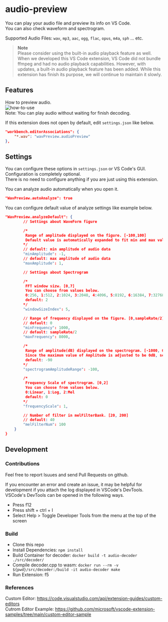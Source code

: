 # audio-preview 

You can play your audio file and preview its info on VS Code.  
You can also check waveform and spectrogram.  

Supported Audio Files: `wav`, `mp3`, `aac`, `ogg`, `flac`, `opus`, `m4a`, `sph` ... etc.  

> **Note**  
> Please consider using the built-in audio playback feature as well. 
> When we developed this VS Code extension, VS Code did not bundle ffmpeg and had no audio playback capabilities. 
> However, with updates, a built-in audio playback feature has been added. 
> While this extension has finish its purpose, we will continue to maintain it slowly.

## Features

How to preview audio.  
![how-to-use](https://github.com/sukumo28/vscode-audio-preview/blob/main/images/how-to-use.gif?raw=true)  
Note: You can play audio without waiting for finish decoding.

If this extension does not open by default, edit `settings.json` like below.  
```json
"workbench.editorAssociations": {
    "*.wav": "wavPreview.audioPreview"
},
```

## Settings  
You can configure these options in `settings.json` or VS Code's GUI.  
Configuration is completely optional.  
There is no need to configure anything if you are just using this extension.  

You can analyze audio automatically when you open it.   
```json
"WavPreview.autoAnalyze": true
```

You can configure default value of analyze settings like example below.  
```json
"WavPreview.analyzeDefault": {
        // Settings about WaveForm figure

        /*
         Range of amplitude displayed on the figure. [-100,100]  
         Default value is automatically expanded to fit min and max value of audio data.
        */
        // default: min amplitude of audio data
        "minAmplitude": -1,
        // default: max amplitude of audio data 
        "maxAmplitude": 1,

        // Settings about Spectrogram

        /*  
         FFT window sizw. [0,7]  
         You can choose from values below.   
         0:256, 1:512, 2:1024, 3:2048, 4:4096, 5:8192, 6:16384, 7:32768
         default: 2  
        */  
        "windowSizeIndex": 5,

        // Range of frequency displayed on the figure. [0,sampleRate/2] 
        // default: 0
        "minFrequency": 1000,
        // default: sampleRate/2
        "maxFrequency": 8000,

        /*
         Range of amplitude(dB) displayed on the spectrogram. [-1000, 0]
         Since the maximum value of Amplitude is adjusted to be 0dB, set a negative value.
         default: -90
        */
        "spectrogramAmplitudeRange": -100,

        /*
         Frequency Scale of spectrogram. [0,2]  
         You can choose from values below.  
         0:Linear, 1:Log, 2:Mel  
         default: 0  
        */
        "frequencyScale": 1,

        // Number of filter in melFilterBank. [20, 200]
        // default: 40
        "melFilterNum": 100
    }
}
```
  
## Development  

### Contributions  

Feel free to report Isuues and send Pull Requests on github.  
  
If you encounter an error and create an issue, it may be helpful for development if you attach the log displayed in VSCode's DevTools.  
VSCode's DevTools can be opened in the following ways.  
- Press f12   
- Press shift + ctrl + I   
- Select Help > Toggle Developer Tools from the menu at the top of the screen  
  
### Build  
* Clone this repo  
* Install Dependencies: `npm install`  
* Build Container for decoder: `docker build -t audio-decoder ./src/decoder/`  
* Compile decoder.cpp to wasm: `docker run --rm -v ${pwd}/src/decoder:/build -it audio-decoder make`  
* Run Extension: f5  

### References  

Custom Editor: https://code.visualstudio.com/api/extension-guides/custom-editors  
Cutrom Editor Example: https://github.com/microsoft/vscode-extension-samples/tree/main/custom-editor-sample  
